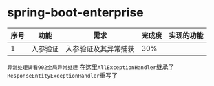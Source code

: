 # spring-boot-enterprise

|序号|功能|需求|完成度|实现的功能|
|---|---|---|---|---|
|1|入参验证|入参验证及其异常捕获|30%||


`异常处理请看902全局异常处理`
在这里`AllExceptionHandler`继承了`ResponseEntityExceptionHandler`重写了

